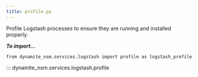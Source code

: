 ```yaml
---
title: profile.py
---
```


Profile Logstash processes to ensure they are running and installed properly.

***To import...***
```python3
from dynamite_nsm.services.logstash import profile as logstash_profile
```
::: dynamite_nsm.services.logstash.profile
